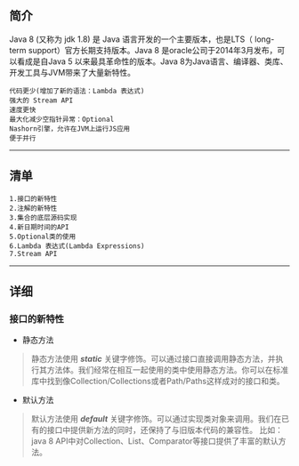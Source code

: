 ## 简介
Java 8 (又称为 jdk 1.8) 是 Java 语言开发的一个主要版本，也是LTS（ long-term support）官方长期支持版本。Java 8 是oracle公司于2014年3月发布，可以看成是自Java 5 以来最具革命性的版本。Java 8为Java语言、编译器、类库、开发工具与JVM带来了大量新特性。 
 
    代码更少(增加了新的语法：Lambda 表达式)  
    强大的 Stream API  
    速度更快  
    最大化减少空指针异常：Optional  
    Nashorn引擎，允许在JVM上运行JS应用  
    便于并行  
- - -
## 清单
    1.接口的新特性  
    2.注解的新特性  
    3.集合的底层源码实现  
    4.新日期时间的API  
    5.Optional类的使用  
    6.Lambda 表达式(Lambda Expressions)  
    7.Stream API  
- - -
## 详细
### 接口的新特性
* 静态方法  
> 静态方法使用 ***static*** 关键字修饰。可以通过接口直接调用静态方法，并执行其方法体。我们经常在相互一起使用的类中使用静态方法。你可以在标准库中找到像Collection/Collections或者Path/Paths这样成对的接口和类。
* 默认方法
> 默认方法使用 ***default*** 关键字修饰。可以通过实现类对象来调用。我们在已有的接口中提供新方法的同时，还保持了与旧版本代码的兼容性。
比如：java 8 API中对Collection、List、Comparator等接口提供了丰富的默认方法。